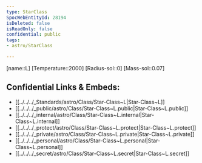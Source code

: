 ```yaml
---
type: StarClass
SpocWebEntityId: 28194
isDeleted: false
isReadOnly: false
confidential: public
tags:
- astro/StarClass

---
```

[name::L]
[Temperature::2000]
[Radius-sol::0]
[Mass-sol::0.07]




## Confidential Links & Embeds: 
- [[../../../_Standards/astro/Class/Star-Class~L|Star-Class~L]] 
- [[../../../_public/astro/Class/Star-Class~L.public|Star-Class~L.public]] 
- [[../../../_internal/astro/Class/Star-Class~L.internal|Star-Class~L.internal]] 
- [[../../../_protect/astro/Class/Star-Class~L.protect|Star-Class~L.protect]] 
- [[../../../_private/astro/Class/Star-Class~L.private|Star-Class~L.private]] 
- [[../../../_personal/astro/Class/Star-Class~L.personal|Star-Class~L.personal]] 
- [[../../../_secret/astro/Class/Star-Class~L.secret|Star-Class~L.secret]]

